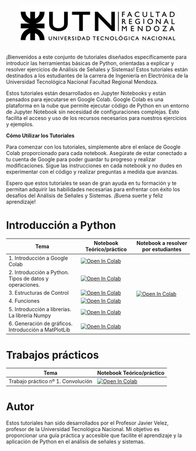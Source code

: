 
<style>
  .page-title {
    display: none;
  }
</style>

<div style="text-align: center;">
  <img src="resources/logoUTN.jpg" alt="Logo UTN">
</div>





¡Bienvenidos a este conjunto de tutoriales diseñados específicamente para introducir las herramientas básicas de Python, orientadas a explicar y resolver ejercicios de Análisis de Señales y Sistemas! Estos tutoriales están destinados a los estudiantes de la carrera de Ingeniería en Electrónica de la Universidad Tecnológica Nacional Facultad Regional Mendoza.

Estos tutoriales están desarrollados en Jupyter Notebooks y están pensados para ejecutarse en Google Colab. Google Colab es una plataforma en la nube que permite ejecutar código de Python en un entorno de Jupyter Notebook sin necesidad de configuraciones complejas. Esto facilita el acceso y uso de los recursos necesarios para nuestros ejercicios y ejemplos.



**Cómo Utilizar los Tutoriales**

Para comenzar con los tutoriales, simplemente abre el enlace de Google Colab proporcionado para cada notebook. Asegúrate de estar conectado a tu cuenta de Google para poder guardar tu progreso y realizar modificaciones. Sigue las instrucciones en cada notebook y no dudes en experimentar con el código y realizar preguntas a medida que avanzas.

Espero que estos tutoriales te sean de gran ayuda en tu formación y te permitan adquirir las habilidades necesarias para enfrentar con éxito los desafíos del Análisis de Señales y Sistemas. ¡Buena suerte y feliz aprendizaje!

# Introducción a Python


<table>
  <thead>
    <tr>
      <th>Tema</th>
      <th>Notebook Teórico/práctico</th>
      <th>Notebook a resolver por estudiantes</th>
    </tr>
  </thead>
  <tbody>
    <tr>
      <td>1. Introducción a Google Colab</td>
      <td><a href="https://colab.research.google.com/github/ASyS-utn-frm/python/blob/main/01_Introduccion_a_colab.ipynb" target="_blank"><img src="https://colab.research.google.com/assets/colab-badge.svg"  alt="Open In Colab"></a></td>
      <td rowspan="6"><a href="https://colab.research.google.com/github/ASyS-utn-frm/python/blob/main/Ejercitacion_1.ipynb" target="_blank"><img src="https://colab.research.google.com/assets/colab-badge.svg"  alt="Open In Colab"></a></td>
    </tr>
    <tr>
      <td>2. Introducción a Python. Tipos de datos y operaciones.</td>
      <td><a href="https://colab.research.google.com/github/ASyS-utn-frm/python/blob/main/02_Ttipos_de_datos.ipynb" target="_blank"><img src="https://colab.research.google.com/assets/colab-badge.svg"  alt="Open In Colab"></a></td>
    </tr>
    <tr>
      <td>3. Estructuras de Control</td>
      <td><a href="https://colab.research.google.com/github/ASyS-utn-frm/python/blob/main/03_estructuras_de_control.ipynb" target="_blank"><img src="https://colab.research.google.com/assets/colab-badge.svg"  alt="Open In Colab"></a></td>
    </tr>
    <tr>
      <td>4. Funciones</td>
      <td><a href="https://colab.research.google.com/github/ASyS-utn-frm/python/blob/main/04_Funciones.ipynb" target="_blank"><img src="https://colab.research.google.com/assets/colab-badge.svg"  alt="Open In Colab"></a></td>
    </tr>
    <tr>
      <td>5. Introducción a librerías. La librería Numpy</td>
      <td><a href="https://colab.research.google.com/github/ASyS-utn-frm/python/blob/main/05_Introduccion_NumPy.ipynb" target="_blank"><img src="https://colab.research.google.com/assets/colab-badge.svg"  alt="Open In Colab"></a></td>
    </tr>
    <tr>
      <td>6. Generación de gráficos. Introducción a MatPlotLib</td>
      <td><a href="https://colab.research.google.com/github/ASyS-utn-frm/python/blob/main/06_MatPlotLib.ipynb" target="_blank"><img src="https://colab.research.google.com/assets/colab-badge.svg"  alt="Open In Colab"></a></td>
    </tr>
  </tbody>
</table>


# Trabajos prácticos 

<table>
  <thead>
    <tr>
      <th>Tema</th>
      <th>Notebook Teórico/práctico</th>
    </tr>
  </thead>
  <tbody>
    <tr>
      <td>Trabajo práctico nº 1. Convolución</td>
      <td><a href="https://colab.research.google.com/github/ASyS-utn-frm/python/blob/main/TP1_convolucion.ipynb" target="_blank"><img src="https://colab.research.google.com/assets/colab-badge.svg"  alt="Open In Colab"></a></td>
    </tr>
  </tbody>
</table>

# Autor

Estos tutoriales han sido desarrollados por el Profesor Javier Velez, profesor de la Universidad Tecnológica Nacional. Mi objetivo es proporcionar una guía práctica y accesible que facilite el aprendizaje y la aplicación de Python en el análisis de señales y sistemas.